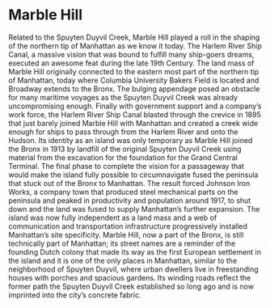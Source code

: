 # Marble Hill

Related to the Spuyten Duyvil Creek, Marble Hill played a roll in the shaping of the northern tip of Manhattan as we know it today. The Harlem River Ship Canal, a massive vision that was bound to fulfill many ship-goers dreams, executed an awesome feat during the late 19th Century. The land mass of Marble Hill originally connected to the eastern most part of the northern tip of Manhattan, today where Columbia University Bakers Field is located and Broadway extends to the Bronx. The bulging appendage posed an obstacle for many maritime voyages as the Spuyten Duyvil Creek was already uncompromising enough. Finally with government support and a company’s work force, the Harlem River Ship Canal blasted through the crevice in 1895 that just barely joined Marble Hill with Manhattan and created a creek wide enough for ships to pass through from the Harlem River and onto the Hudson. Its identity as an island was only temporary as Marble Hill joined the Bronx in 1913 by landfill of the original Spuyten Duyvil Creek using material from the excavation for the foundation for the Grand Central Terminal. The final phase to complete the vision for a passageway that would make the island fully possible to circumnavigate fused the peninsula that stuck out of the Bronx to Manhattan. The result forced Johnson Iron Works, a company town that produced steel mechanical parts on the peninsula and peaked in productivity and population around 1917, to shut down and the land was fused to supply Manhattan’s further expansion. The island was now fully independent as a land mass and a web of communication and transportation infrastructure progressively installed Manhattan’s site specificity. Marble Hill, now a part of the Bronx, is still technically part of Manhattan; its street names are a reminder of the founding Dutch colony that made its way as the first European settlement in the island and it is one of the only places in Manhattan, similar to the neighborhood of Spuyten Duyvil, where urban dwellers live in freestanding houses with porches and spacious gardens. Its winding roads reflect the former path the Spuyten Duyvil Creek established so long ago and is now imprinted into the city’s concrete fabric. 
